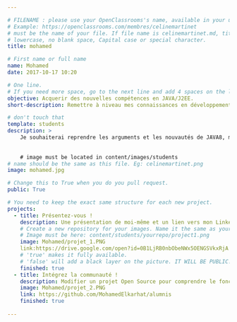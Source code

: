 ```yaml
---

# FILENAME : please use your OpenClassrooms's name, available in your url.
# Example: https://openclassrooms.com/membres/celinemartinet
# must be the name of your file. If file name is celinemartinet.md, title is celinemartinet.
# lowercase, no blank space, Capital case or special character.
title: mohamed

# First name or full name
name: Mohamed
date: 2017-10-17 10:20

# One line.
# If you need more space, go to the next line and add 4 spaces on the left, as in 'description'.
objective: Acquerir des nouvelles compétences en JAVA/J2EE.
short-description: Remettre à niveau mes connaissances en développement Web.

# don't touch that
template: students
description: >
    Je souhaiterai reprendre les arguments et les nouvautés de JAVA8, monter en competence en Back-end: J2EE, Struts2,Spring, Hibernate, WebService.
    
    
    # image must be located in content/images/students
# name should be the same as this file. Eg: celinemartinet.png
image: mohamed.jpg

# Change this to True when you do you pull request.
public: True

# You need to keep the exact same structure for each new project.
projects:
  - title: Présentez-vous !
    description: Une présentation de moi-même et un lien vers mon LinkedIn.
    # Create a new repository for your images. Name it the same as your nickname and profile picture.
    # Image must be here: content/students/yourrepo/project1.png
    image: Mohamed/projet_1.PNG
    link:https://drive.google.com/open?id=0B1LjRB0nbObeNWx5OENGSVkxRjA
    # 'true' makes it fully available.
    # 'false' will add a black layer on the picture. IT WILL BE PUBLIC!
    finished: true
  - title: Intégrez la communauté !
    description: Modifier un projet Open Source pour comprendre le fonctionnement de Git, de Github et des pull requests. 
    image: Mohamed/projet_2.PNG
    link: https://github.com/MohamedElkarhat/alumnis
    finished: true
  
---
```

